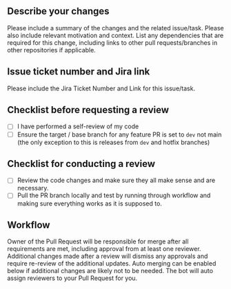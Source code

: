 ## Describe your changes

Please include a summary of the changes and the related issue/task. Please also include relevant motivation and context. List any dependencies that are required for this change, including links to other pull requests/branches in other repositories if applicable.

## Issue ticket number and Jira link

Please include the Jira Ticket Number and Link for this issue/task.

## Checklist before requesting a review

- [ ] I have performed a self-review of my code
- [ ] Ensure the target / base branch for any feature PR is set to `dev` not main (the only exception to this is releases from `dev` and hotfix branches)

## Checklist for conducting a review

- [ ] Review the code changes and make sure they all make sense and are necessary.
- [ ] Pull the PR branch locally and test by running through workflow and making sure everything works as it is supposed to.

## Workflow

Owner of the Pull Request will be responsible for merge after all requirements are met, including approval from at least one reviewer. Additional changes made after a review will dismiss any approvals and require re-review of the additional updates. Auto merging can be enabled below if additional changes are likely not to be needed. The bot will auto assign reviewers to your Pull Request for you.

